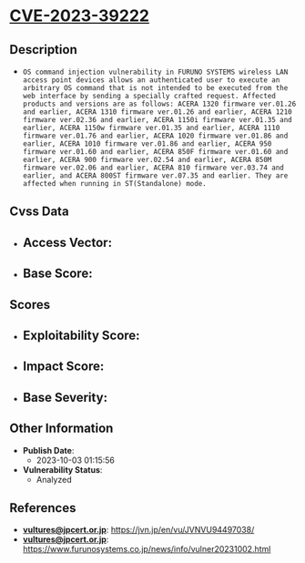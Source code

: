
# [CVE-2023-39222](https://cve.mitre.org/cgi-bin/cvename.cgi?name=CVE-2023-39222)

## Description

- `OS command injection vulnerability in FURUNO SYSTEMS wireless LAN access point devices allows an authenticated user to execute an arbitrary OS command that is not intended to be executed from the web interface by sending a specially crafted request. Affected products and versions are as follows: ACERA 1320 firmware ver.01.26 and earlier, ACERA 1310 firmware ver.01.26 and earlier, ACERA 1210 firmware ver.02.36 and earlier, ACERA 1150i firmware ver.01.35 and earlier, ACERA 1150w firmware ver.01.35 and earlier, ACERA 1110 firmware ver.01.76 and earlier, ACERA 1020 firmware ver.01.86 and earlier, ACERA 1010 firmware ver.01.86 and earlier, ACERA 950 firmware ver.01.60 and earlier, ACERA 850F firmware ver.01.60 and earlier, ACERA 900 firmware ver.02.54 and earlier, ACERA 850M firmware ver.02.06 and earlier, ACERA 810 firmware ver.03.74 and earlier, and ACERA 800ST firmware ver.07.35 and earlier. They are affected when running in ST(Standalone) mode.`

## Cvss Data

- **Access Vector**:
  - 
- **Base Score**:
  - 

## Scores

- **Exploitability Score**:
  - 
- **Impact Score**:
  - 
- **Base Severity**:
  - 

## Other Information

- **Publish Date**:
  - 2023-10-03 01:15:56
- **Vulnerability Status**:
  - Analyzed

## References

- **vultures@jpcert.or.jp**: https://jvn.jp/en/vu/JVNVU94497038/
- **vultures@jpcert.or.jp**: https://www.furunosystems.co.jp/news/info/vulner20231002.html

